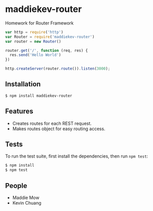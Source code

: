 # maddiekev-router
Homework for Router Framework

```js
var http = require('http')
var Router = require('maddiekev-router')
var router = new Router()

router.get('/', function (req, res) {
  res.send('Hello World')
})

http.createServer(router.route()).listen(3000);

```

## Installation

```bash
$ npm install maddiekev-router
```

## Features

  * Creates routes for each REST request.
  * Makes routes object for easy routing access.


## Tests

  To run the test suite, first install the dependencies, then run `npm test`:

```bash
$ npm install
$ npm test
```

## People
  * Maddie Mow
  * Kevin Chuang
